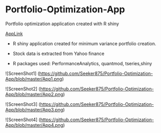 # Portfolio-Optimization-App

Portfolio optimization application created with R shiny

[AppLink](https://taran.shinyapps.io/ROptApp/)


* R shiny application created for minimum variance portfolio creation.

* Stock data is extracted from Yahoo finance

* R packages used: PerformanceAnalytics, quantmod, tseries,shiny

![ScreenShot1]
(https://github.com/Seeker875/Portfolio-Optimization-App/blob/master/App1.png)

![ScreenShot2]
(https://github.com/Seeker875/Portfolio-Optimization-App/blob/master/App2.png)

![ScreenShot3]
(https://github.com/Seeker875/Portfolio-Optimization-App/blob/master/App3.png)


![ScreenShot4]
(https://github.com/Seeker875/Portfolio-Optimization-App/blob/master/App4.png)
